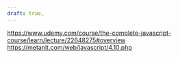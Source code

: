 ```yaml
---
draft: true,
---
```


https://www.udemy.com/course/the-complete-javascript-course/learn/lecture/22648275#overview
https://metanit.com/web/javascript/4.10.php
